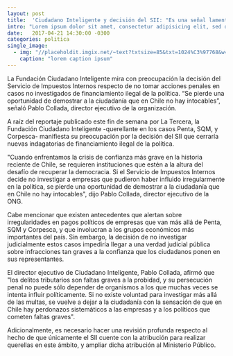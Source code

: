 ```yaml
---
layout: post
title:  'Ciudadano Inteligente y decisión del SII: "Es una señal lamentable para la ciudadanía"'
intro: "Lorem ipsum dolor sit amet, consectetur adipisicing elit, sed do eiusmod tempor incididunt ut labore et dolore magna aliqua. Ut enim ad minim veniam, quis nostrud exercitation ullamco laboris nisi ut aliquip ex ea commodo consequat. Duis aute irure dolor in reprehenderit in voluptate velit esse cillum dolore eu fugiat nulla pariatur. Excepteur sint occaecat cupidatat non proident, sunt in culpa qui officia deserunt mollit anim id est laborum."
date:   2017-04-21 14:30:00 -0300
categories: politica
single_image:
  - img: "//placeholdit.imgix.net/~text?txtsize=85&txt=1024%C3%97768&w=1024&h=768"
    caption: "lorem caption ipsum"
---
```

La Fundación Ciudadano Inteligente mira con preocupación la decisión del Servicio de Impuestos Internos respecto de no tomar acciones penales en casos no investigados de financiamiento ilegal de la política. “Se pierde una oportunidad de demostrar a la ciudadanía que en Chile no hay intocables”, señaló Pablo Collada, director ejecutivo de la organización.

A raíz del reportaje publicado este fin de semana por La Tercera, la Fundación Ciudadano Inteligente -querellante en los casos Penta, SQM, y Corpesca- manifiesta su preocupación por la decisión del SII que cerraría nuevas indagatorias de financiamiento ilegal de la política.

"Cuando enfrentamos la crisis de confianza más grave en la historia reciente de Chile, se requieren instituciones que estén a la altura del desafío de recuperar la democracia. Si el Servicio de Impuestos Internos decide no investigar a empresas que pudieron haber influido irregularmente en la política, se pierde una oportunidad de demostrar a la ciudadanía que en Chile no hay intocables", dijo Pablo Collada, director ejecutivo de la ONG.

Cabe mencionar que existen antecedentes que alertan sobre irregularidades en pagos políticos de empresas que van más allá de Penta, SQM y Corpesca, y que involucran a los grupos económicos más importantes del país. Sin embargo, la decisión de no investigar judicialmente estos casos impediría llegar a una verdad judicial pública sobre infracciones tan graves a la confianza que los ciudadanos ponen en sus representantes.

El director ejecutivo de Ciudadano Inteligente, Pablo Collada, afirmó que "los delitos tributarios son faltas graves a la probidad, y su persecución penal no puede sólo depender de organismos a los que muchas veces se intenta influir políticamente. Si no existe voluntad para investigar más allá de las multas, se vuelve a dejar a la ciudadanía con la sensación de que en Chile hay perdonazos sistemáticos a las empresas y a los políticos que cometen faltas graves".

Adicionalmente, es necesario hacer una revisión profunda respecto al hecho de que únicamente el SII cuente con la atribución para realizar querellas en este ámbito, y ampliar dicha atribución al Ministerio Público.
